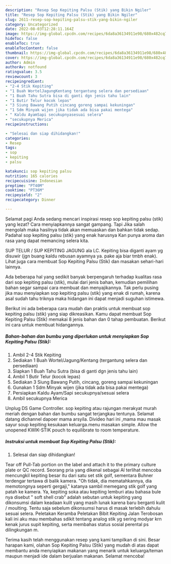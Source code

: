 ```yaml
---
description: "Resep Sop Kepiting Palsu (Stik) yang Bikin Ngiler"
title: "Resep Sop Kepiting Palsu (Stik) yang Bikin Ngiler"
slug: 2611-resep-sop-kepiting-palsu-stik-yang-bikin-ngiler
category: Uncategorized
date: 2022-08-03T12:28:11.164Z
image: https://img-global.cpcdn.com/recipes/6da8a36134911e98/680x482cq70/sop-kepiting-palsu-stik-foto-resep-utama.jpg
hideToc: false
enableToc: true
enableTocContent: false
thumbnail: https://img-global.cpcdn.com/recipes/6da8a36134911e98/680x482cq70/sop-kepiting-palsu-stik-foto-resep-utama.jpg
cover: https://img-global.cpcdn.com/recipes/6da8a36134911e98/680x482cq70/sop-kepiting-palsu-stik-foto-resep-utama.jpg
author: Admin
authorAv: notfound
ratingvalue: 3.5
reviewcount: 3
recipeingredient:
- "2-4 Stik Kepiting"
- "1 Buah WortelJagungKentang tergantung selera dan persediaan"
- "1 Buah Tahu Sutra bisa di ganti dgn jenis tahu lain"
- "1 Butir Telur kocok lepas"
- "3 Siung Bawang Putih cincang goreng sampai kekuningan"
- "1 Sdm Minyak wijen jika tidak ada bisa pakai mentega"
- " Kaldu AyamSapi secukupnyasesuai selera"
- "secukupnya Merica"
recipeinstructions:

- "Selesai dan siap dihidangkan!"
categories:
- Resep
tags:
- sop
- kepiting
- palsu

katakunci: sop kepiting palsu 
nutrition: 165 calories
recipecuisine: Indonesian
preptime: "PT40M"
cooktime: "PT36M"
recipeyield: "2"
recipecategory: Dinner

---
```



Selamat pagi Anda sedang mencari inspirasi resep sop kepiting palsu (stik) yang lezat? Cara menyiapkannya sangat gampang. Tapi Jika salah mengolah maka hasilnya tidak akan memuaskan dan bahkan tidak sedap. Padahal sop kepiting palsu (stik) yang enak harusnya Kan punya aroma dan rasa yang dapat memancing selera kita.


SUP TELUR / SUP KEPITING JAGUNG ala LC. Kepiting bisa diganti ayam yg disuwir (jgn buang kaldu rebusan ayamnya ya. pake aja biar tmbh enak). Lihat juga cara membuat Sop Kepiting Palsu (Stik) dan masakan sehari-hari lainnya.

Ada beberapa hal yang sedikit banyak berpengaruh terhadap kualitas rasa dari sop kepiting palsu (stik), mulai dari jenis bahan, kemudian pemilihan bahan segar sampai cara membuat dan menyajikannya. Tak perlu pusing jika mau menyiapkan sop kepiting palsu (stik) yang enak di rumah, karena asal sudah tahu triknya maka hidangan ini dapat menjadi suguhan istimewa.


Berikut ini ada beberapa cara mudah dan praktis untuk membuat sop kepiting palsu (stik) yang siap dikreasikan. Kamu dapat membuat Sop Kepiting Palsu (Stik) memakai 8 jenis bahan dan 0 tahap pembuatan. Berikut ini cara untuk membuat hidangannya.

<!--inarticleads1-->

##### Bahan-bahan dan bumbu yang diperlukan untuk menyiapkan Sop Kepiting Palsu (Stik):

1. Ambil 2-4 Stik Kepiting
1. Sediakan 1 Buah Wortel/Jagung/Kentang (tergantung selera dan persediaan)
1. Siapkan 1 Buah Tahu Sutra (bisa di ganti dgn jenis tahu lain)
1. Ambil 1 Butir Telur (kocok lepas)
1. Sediakan 3 Siung Bawang Putih, cincang, goreng sampai kekuningan
1. Gunakan 1 Sdm Minyak wijen (jika tidak ada bisa pakai mentega)
1. Persiapkan  Kaldu Ayam/Sapi secukupnya/sesuai selera
1. Ambil secukupnya Merica


Unplug DS Game Controller. sop kepiting atau rajungan merakyat murah meriah dengan bahan dan bumbu sangat terjangkau tentunya. Selamat datang dichannel dapoer mama arsyila. Divideo hari ini ,mama mau masak sayur soup kepiting kesukaan keluarga.menu masakan simple. Allow the unopened KWIK-STIK pouch to equilibrate to room temperature. 

<!--inarticleads2-->

##### Instruksi untuk membuat Sop Kepiting Palsu (Stik):


1. Selesai dan siap dihidangkan!

Tear off Pull-Tab portion on the label and attach it to the primary culture plate or QC record. Seorang pria yang dikenal sebagai Al terlihat mencoba mencungkil kepiting besar itu dari satu set stik golf, sementara Buhner terdengar tertawa di balik kamera. &#34;Oh tidak, dia mematahkannya, dia memotongnya seperti gergaji,&#34; katanya sambil memegang stik golf yang patah ke kamera. Ya, kepiting soka atau kepiting lemburi atau bahasa bule nya disebut &#34; soft shell crab&#34; adalah sebutan untuk kepiting yang dikonsumsi dalam keadaan kulit yang masih lunak karena baru berganti kulit / moulting. Tentu saja sebelum dikonsumsi harus di masak terlebih dahulu sesuai selera. Peletakan Keramba Peletakan Bibit Kepiting Jalan Terobosan kali ini aku mau membahas sdikit tentang analog stik yg sering modyar krn kenak jurus supit kepiting, serta membahas status sosial perental ps dilingkungan m. 

Terima kasih telah menggunakan resep yang kami tampilkan di sini. Besar harapan kami, olahan Sop Kepiting Palsu (Stik) yang mudah di atas dapat membantu anda menyiapkan makanan yang menarik untuk keluarga/teman maupun menjadi ide dalam berjualan makanan. Selamat mencoba!
